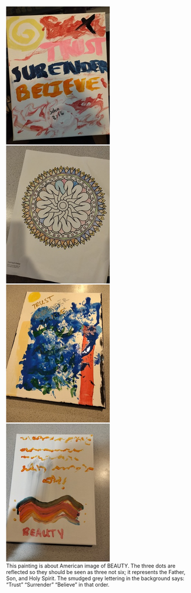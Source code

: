 ![Trust_Surrender_Believe](/tsb.jpg)  
![Spiral](/artw.jpg)  
![Trust_Surrender_Believe](/tsb2.jpg)   
![Trust_Surrender_Believe](/tsb3.jpg)  
This painting is about American image of BEAUTY. The three dots are reflected so they should be seen as three not six; it represents the Father, Son, and Holy Spirit. The smudged grey lettering in the background says: “Trust” “Surrender” “Believe” in that order.  
